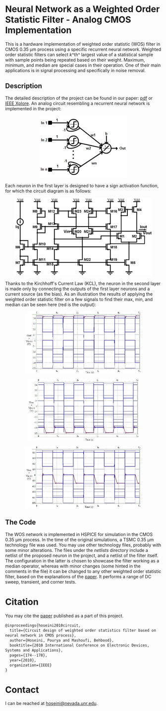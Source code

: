 ﻿
# Neural Network as a Weighted Order Statistic Filter - Analog CMOS Implementation

This is a hardware implementation of weighted order statistic (WOS) filter in CMOS 0.35 &#956;m process using a specific recurrent neural network. Weighted order statistic filters can select *k*^th^ largest value of a statistical sample with sample points being repeated based on their weight. Maximum, minimum, and median are special cases in their operation. One of their main applications is in signal processing and specifically in noise removal. 

## Description
The detailed description of the project can be found in our paper: [pdf](./docs/2010-ICEDSA-NN-WOS.pdf) or [IEEE Xplore](https://doi.org/10.1109/ICEDSA.2010.5503078). 
An analog circuit resembling a recurrent neural network is implemented in the project:

<p align="center">
  <img src="./docs/nn.jpg" alt="Weighted order statistic neural network" height=200/>
</p>

Each neuron in the first layer is designed to have a sign activation function, for which the circuit diagram is as follows:

<p align="center">
  <img src="./docs/sign.jpg" alt="Circuit of each neuron in the first layer" height=250/>
</p>

Thanks to the Kirchhoff's Current Law (KCL), the neuron in the second layer is made only by connecting the outputs of the first layer neurons and a current source (as the bias). As an illustration the results of applying the weighted order statistic filter on a few signals to find their max, min, and median can be seen here (red is the output):

<p align="center">
  <img src="./docs/max-tran.jpg" alt="WOS filter working as a max filter" height=200/>
</p>

<p align="center">
  <img src="./docs/min-tran.jpg" alt="WOS filter working as a min filter" height=200/>
</p>

<p align="center">
  <img src="./docs/median-tran.jpg" alt="WOS filter working as a median filter" height=200/>
</p>

## The Code
The WOS network is implemented in HSPICE for simulation in the CMOS 0.35 &#956;m process. In the time of the original simulations, a TSMC 0.35 &#956;m technology file was used. You may use other technology files, probably with some minor alterations. The files under the *netlists* directory include a netlist of the proposed neuron in the project, and a netlist of the filter itself. The configuration in the latter is chosen to showcase the filter working as a median operator, whereas with minor changes (some hinted in the comments in the file) it can be changed to any other weighted order statistic filter, based on the explanations of the [paper](./docs/2010-ICEDSA-NN-WOS.pdf). It performs a range of DC sweep, transient, and corner tests.

# Citation
You may cite the [paper](https://doi.org/10.1109/ICEDSA.2010.5503078) published as a part of this project.
```
@inproceedings{hoseini2010circuit,
  title={Circuit design of weighted order statistics filter based on neural network in CMOS process},
  author={Hoseini, Pourya and Mashoufi, Behbood},
  booktitle={2010 International Conference on Electronic Devices, Systems and Applications},
  pages={174--178},
  year={2010},
  organization={IEEE}
}
```

# Contact
I can be reached at hoseini@nevada.unr.edu.
